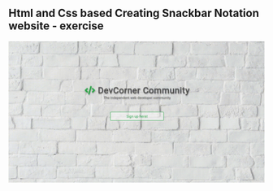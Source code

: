 Html and Css based Creating Snackbar Notation website - exercise
---

![CreatingSnackbarNotation](https://github.com/r4nd3l/CreatingSnackbarNotation/blob/master/img/sample.gif)
